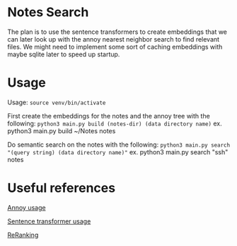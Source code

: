 # Notes Search

The plan is to use the sentence transformers to create embeddings that we can later look up with the annoy nearest neighbor search to find relevant files.
We might need to implement some sort of caching embeddings with maybe sqlite later to speed up startup.  

# Usage
Usage: 
```source venv/bin/activate```

First create the embeddings for the notes and the annoy tree with the following:
```python3 main.py build (notes-dir) (data directory name)```
ex. python3 main.py build ~/Notes notes

Do semantic search on the notes with the following:
```python3 main.py search "(query string) (data directory name)"```
ex. python3 main.py search "ssh" notes

# Useful references
[Annoy usage](https://github.com/spotify/annoy)

[Sentence transformer usage](https://www.sbert.net/docs/pretrained-models/msmarco-v3.html)

[ReRanking](https://www.sbert.net/examples/applications/retrieve_rerank/README.html)
